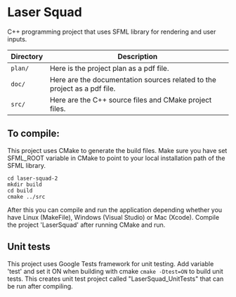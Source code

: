 # Laser Squad

C++ programming project that uses SFML library for rendering and user inputs.

| Directory| Description |
| ------ | ------ |
| `plan/`| Here is the project plan as a pdf file. |
| `doc/` | Here are the documentation sources related to the project as a pdf file. |
| `src/` | Here are the C++ source files and CMake project files. |

## To compile:
This project uses CMake to generate the build files. Make sure you have set SFML_ROOT variable in CMake to point to your local installation path of the SFML library.
```
cd laser-squad-2
mkdir build
cd build
cmake ../src
```
After this you can compile and run the application depending whether you have Linux (MakeFile), Windows (Visual Studio) or Mac (Xcode).
Compile the project 'LaserSquad' after running CMake and run.

## Unit tests
This project uses Google Tests framework for unit testing. Add variable 'test' and set it ON when building with cmake `cmake -Dtest=ON` to build unit tests.
This creates unit test project called "LaserSquad_UnitTests" that can be run after compiling.